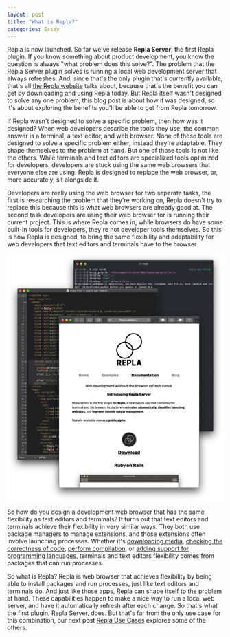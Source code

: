 ```yaml
---
layout: post
title: "What is Repla?"
categories: Essay
---
```


Repla is now launched. So far we've release **Repla Server**, the first Repla plugin. If you know something about product development, you know the question is always "what problem does this solve?". The problem that the Repla Server plugin solves is running a local web development server that always refreshes. And, since that's the only plugin that's currently available, that's all [the Repla website](https://repla.app/) talks about, because that's the benefit you can get by downloading and using Repla today. But Repla itself wasn't designed to solve any one problem, this blog post is about how it was designed, so it's about exploring the benefits you'll be able to get from Repla tomorrow.

If Repla wasn't designed to solve a specific problem, then how was it designed? When web developers describe the tools they use, the common answer is a terminal, a text editor, and web browser. None of those tools are designed to solve a specific problem either, instead they're adaptable. They shape themselves to the problem at hand. But one of those tools is not like the others. While terminals and text editors are specialized tools optimized for developers, developers are stuck using the same web browsers that everyone else are using. Repla is designed to replace the web browser, or, more accurately, sit alongside it.

Developers are really using the web browser for two separate tasks, the first is researching the problem that they're working on, Repla doesn't try to replace this because this is what web browsers are already good at. The second task developers are using their web browser for is running their current project. This is where Repla comes in, while browsers do have some built-in tools for developers, they're not developer tools themselves. So this is how Repla is designed, to bring the same flexibility and adaptability for web developers that text editors and terminals have to the browser.

![Trifecta](/assets/2020-01-13-trifecta.png)

So how do you design a development web browser that has the same flexibility as text editors and terminals? It turns out that text editors and terminals achieve their flexibility in very similar ways. They both use package managers to manage extensions, and those extensions often involve launching processes. Whether it's [downloading media](https://github.com/ytdl-org/youtube-dl/), [checking the correctness of code](https://atom.io/packages/linter), [perform compilation](https://lldb.llvm.org/), or [adding support for programming languages](https://marketplace.visualstudio.com/items?itemName=kiadstudios.vscode-swift), terminals and text editors flexibility comes from packages that can run processes.

So what is Repla? Repla is web browser that achieves flexibility by being able to install packages and run processes, just like text editors and terminals do. And just like those apps, Repla can shape itself to the problem at hand. These capabilities happen to make a nice way to run a local web server, and have it automatically refresh after each change. So that's what the first plugin, Repla Server, does. But that's far from the only use case for this combination, our next post [Repla Use Cases]() explores some of the others.

